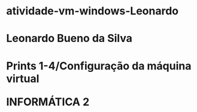 # atividade-vm-windows-Leonardo
<h1>Leonardo Bueno da Silva</h1>
<h1>Prints 1-4/Configuração da máquina virtual
<p>INFORMÁTICA 2</p>
